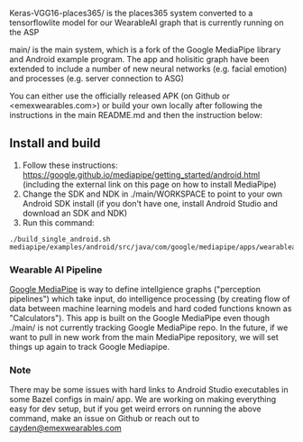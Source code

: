 Keras-VGG16-places365/ is the places365 system converted to a tensorflowlite model for our WearableAI graph that is currently running on the ASP

main/ is the main system, which is a fork of the Google MediaPipe library and Android example program. The app and holisitic graph have been extended to include a number of new neural networks (e.g. facial emotion) and processes (e.g. server connection to ASG)

You can either use the officially released APK (on Github or <emexwearables.com>) or build your own locally after following the instructions in the main README.md and then the instruction below:

## Install and build

1. Follow these instructions: https://google.github.io/mediapipe/getting_started/android.html (including the external link on this page on how to install MediaPipe)
2. Change the SDK and NDK in ./main/WORKSPACE to point to your own Android SDK install (if you don't have one, install Android Studio and download an SDK and NDK)
3. Run this command:
```
./build_single_android.sh mediapipe/examples/android/src/java/com/google/mediapipe/apps/wearableai
```

### Wearable AI Pipeline

[Google MediaPipe](https://github.com/google/mediapipe) is way to define intellgience graphs ("perception pipelines") which take input, do intelligence processing (by creating flow of data between machine learning models and hard coded functions known as "Calculators"). This app is built on the Google MediaPipe even though ./main/ is not currently tracking Google MediaPipe repo. In the future, if we want to pull in new work from the main MediaPipe repository, we will set things up again to track Google Mediapipe.

### Note

There may be some issues with hard links to Android Studio executables in some Bazel configs in main/ app. We are working on making everything easy for dev setup, but if you get weird errors on running the above command, make an issue on Github or reach out to cayden@emexwearables.com
